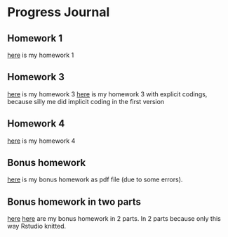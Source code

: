 # Progress Journal
## Homework 1

[here](files/hw1.html) is my homework 1

## Homework 3

[here](files/hw3.html) is my homework 3
[here](files/hw3_sillyme.html) is my homework 3 with explicit codings, because silly me did implicit coding in the first version

## Homework 4

[here](files/homework4.html) is my homework 4

## Bonus homework

[here](files/bonus.pdf) is my bonus homework as pdf file (due to some errors).

## Bonus homework in two parts

[here](files/bonus1.html)
[here](files/bonus2.html) are my bonus homework in 2 parts. In 2 parts because only this way Rstudio knitted.